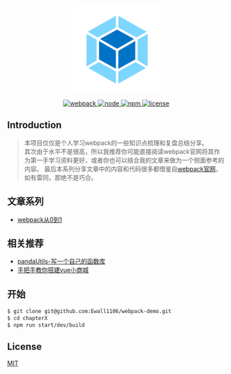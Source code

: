 <p align="center">
  <img width="200" height="200" src="https://raw.githubusercontent.com/Ewall1106/webpack-demo/master/docs/images/logo.png">
</p>

<p align="center">
  <a href="https://webpack.js.org/">
    <img src="https://img.shields.io/badge/webpack-4.41.5-brightgreen.svg" alt="webpack">
  </a>
  <a href="https://nodejs.org/en/">
    <img src="https://img.shields.io/badge/node-10.16.0-brightgreen.svg" alt="node">
  </a>
   <a href="https://www.npmjs.com/">
    <img src="https://img.shields.io/badge/npm-6.9.0-brightgreen.svg" alt="npm">
  </a>
  <a href="https://github.com/Ewall1106/webpack-demo/blob/master/LICENSE">
    <img src="https://img.shields.io/github/license/mashape/apistatus.svg" alt="license">
  </a>
</p>

## Introduction

> 本项目仅仅是个人学习webpack的一些知识点梳理和复盘总结分享。  
> 其次由于水平不是很高，所以我推荐你可能直接阅读webpack官网将其作为第一手学习资料更好，或者你也可以结合我的文章来做为一个侧面参考的内容。
> 最后本系列分享文章中的内容和代码很多都借鉴自[webpack官网](https://webpack.js.org/)，如有雷同，那绝不是巧合。

## 文章系列

- [webpack从0到1](https://www.jianshu.com/nb/41890709)

## 相关推荐

- [pandaUtils-写一个自己的函数库](https://github.com/Ewall1106/panda-utils)
- [手把手教你搭建vue小商城](https://github.com/Ewall1106/mall)

## 开始

```
$ git clone git@github.com:Ewall1106/webpack-demo.git
$ cd chapterX
$ npm run start/dev/build
```

## License

[MIT](https://github.com/Ewall1106/webpack-demo/blob/master/LICENSE)
